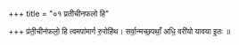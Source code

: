 +++
title = "०१ प्रतीचीनफलो हि"

+++
प्र॑ती॒चीन॑फलो॒ हि त्वमपा॑मार्ग रु॒रोहि॑थ। सर्वा॒न्मच्छ॒पथाँ॒ अधि॒ वरी॑यो यावया इ॒तः ॥